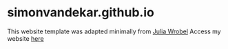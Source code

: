 # simonvandekar.github.io

This website template was adapted minimally from [Julia
Wrobel](http://www.juliawrobel.com)
Access my website [here](http://simonvandekar.github.io/)
